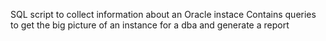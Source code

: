 SQL script to collect information about an Oracle instace
Contains queries to get the big picture of an instance for a dba
and generate a report
